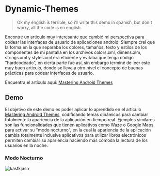 # Dynamic-Themes

> Ok my english is terrible, so i'll write this demo in spanish, but don't worry, all the code is en english.

Encontré un articulo muy interesante que cambió mi perspectiva para codear las interfaces de usuario de aplicaciones android. Siempre creí que la forma en la que separaba los colores, tamaños, texto y estilos de los componentes de mi pantalla  en los archivos colors.xml, dimens.xlm, strings.xml y styles.xml era eficiente y evitaba que tenga código "hardcodeado", en cierta parte fue así, sin embargo terminé de leer este muy buen articulo, donde se lleva a otro nivel el concepto de buenas prácticas para codear interfaces de usuario.

Encuentra el artículo aquí: [Mastering Android Themes](https://medium.com/mindorks/mastering-android-themes-chapter-1-4aadfa750ca7)

## Demo
El objetivo de este demo es poder aplicar lo aprendido en el artículo [Mastering Android Themes](https://medium.com/mindorks/mastering-android-themes-chapter-1-4aadfa750ca7), codificando temas dinámicos para cambiar totalmente la apariencia de la aplicación en tiempo real. Ejemplos similares son las funcionalidades que tienen aplicativos como Waze o Google Maps para activar su "modo nocturno", en la cual la apariencia de la aplicación cambia totalmente inclusive aplicativos para utilizar libros electrónicos permiten cambiar su apariencia haciendo más cómoda la lectura de los usuarios en la noche.

### Modo Nocturno
![kasfkjasn](https://user-images.githubusercontent.com/26644850/39950874-63abd654-554a-11e8-8f6e-19816c23235b.png)

